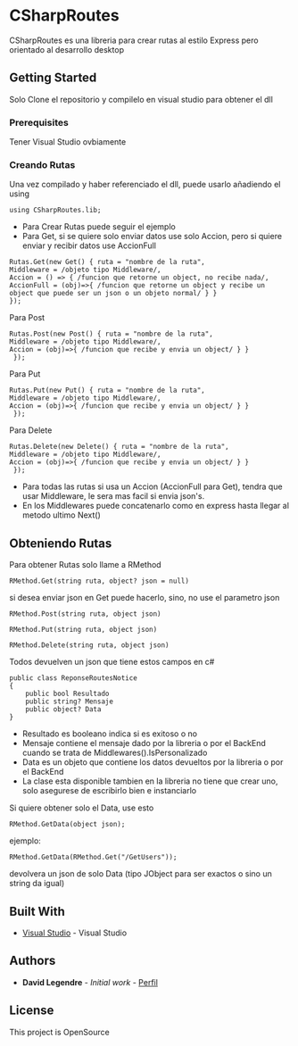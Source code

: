 # CSharpRoutes
CSharpRoutes es una libreria para crear rutas al estilo Express pero orientado al desarrollo desktop

## Getting Started

Solo Clone el repositorio y compilelo en visual studio para obtener el dll

### Prerequisites

Tener Visual Studio ovbiamente

### Creando Rutas

Una vez compilado y haber referenciado el dll, puede usarlo añadiendo el using
```
using CSharpRoutes.lib;
```

-  Para Crear Rutas puede seguir el ejemplo
-  Para Get, si se quiere solo enviar datos use solo Accion, pero si quiere enviar y recibir datos use AccionFull
```
Rutas.Get(new Get() { ruta = "nombre de la ruta", 
Middleware = /objeto tipo Middleware/,
Accion = () => { /funcion que retorne un object, no recibe nada/, 
AccionFull = (obj)=>{ /funcion que retorne un object y recibe un object que puede ser un json o un objeto normal/ } } 
});
```

Para Post
```
Rutas.Post(new Post() { ruta = "nombre de la ruta", 
Middleware = /objeto tipo Middleware/,
Accion = (obj)=>{ /funcion que recibe y envia un object/ } }
 });
```

Para Put
```
Rutas.Put(new Put() { ruta = "nombre de la ruta", 
Middleware = /objeto tipo Middleware/,
Accion = (obj)=>{ /funcion que recibe y envia un object/ } }
 });
```

Para Delete
```
Rutas.Delete(new Delete() { ruta = "nombre de la ruta", 
Middleware = /objeto tipo Middleware/,
Accion = (obj)=>{ /funcion que recibe y envia un object/ } }
 });
```

-  Para todas las rutas si usa un Accion (AccionFull para Get), tendra que usar Middleware, le sera mas facil si envia json's.
-  En los Middlewares puede concatenarlo como en express hasta llegar al metodo ultimo Next()

## Obteniendo Rutas

Para obtener Rutas solo llame a RMethod
```
RMethod.Get(string ruta, object? json = null)
```
si desea enviar json en Get puede hacerlo, sino, no use el parametro json

```
RMethod.Post(string ruta, object json)
```
```
RMethod.Put(string ruta, object json)
```
```
RMethod.Delete(string ruta, object json)
```

Todos devuelven un json que tiene estos campos en c#
```
public class ReponseRoutesNotice
{
    public bool Resultado
    public string? Mensaje
    public object? Data
}
```
-  Resultado es booleano indica si es exitoso o no
-  Mensaje contiene el mensaje dado por la libreria o por el BackEnd cuando se trata de Middlewares().IsPersonalizado
-  Data es un objeto que contiene los datos devueltos por la libreria o por el BackEnd
-  La clase esta disponible tambien en la libreria no tiene que crear uno, solo asegurese de escribirlo bien e instanciarlo

Si quiere obtener solo el Data, use esto
```
RMethod.GetData(object json);
```
ejemplo:
```
RMethod.GetData(RMethod.Get("/GetUsers"));
```
devolvera un json de solo Data (tipo JObject para ser exactos o sino un string da igual)

## Built With

* [Visual Studio](https://visualstudio.microsoft.com/es/) - Visual Studio


## Authors

* **David Legendre** - *Initial work* - [Perfil](https://github.com/Davidlegendre)

## License

This project is OpenSource

